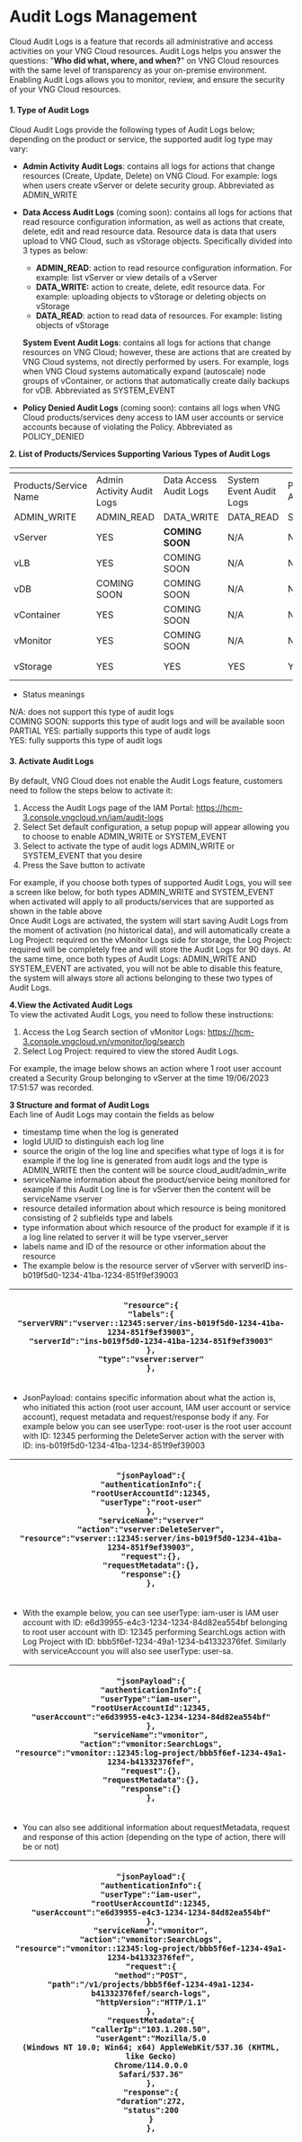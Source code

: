 # Audit Logs Management

Cloud Audit Logs is a feature that records all administrative and access activities on your VNG Cloud resources. Audit Logs helps you answer the questions: "**Who did what, where, and when?**" on VNG Cloud resources with the same level of transparency as your on-premise environment. Enabling Audit Logs allows you to monitor, review, and ensure the security of your VNG Cloud resources.

#### **1. Type of Audit Logs** <a href="#auditlogs-1.cacloaiauditlogs" id="auditlogs-1.cacloaiauditlogs"></a>

Cloud Audit Logs provide the following types of Audit Logs below; depending on the product or service, the supported audit log type may vary:

* **Admin Activity Audit Logs**: contains all logs for actions that change resources (Create, Update, Delete) on VNG Cloud. For example: logs when users create vServer or delete security group. Abbreviated as ADMIN\_WRITE&#x20;
*   **Data Access Audit Logs** (coming soon): contains all logs for actions that read resource configuration information, as well as actions that create, delete, edit and read resource data. Resource data is data that users upload to VNG Cloud, such as vStorage objects. Specifically divided into 3 types as below:

    * **ADMIN\_READ**: action to read resource configuration information. For example: list vServer or view details of a vServer&#x20;
    * **DATA\_WRITE:** action to create, delete, edit resource data. For example: uploading objects to vStorage or deleting objects on vStorage&#x20;
    * **DATA\_READ**: action to read data of resources. For example: listing objects of vStorage&#x20;

    **System Event Audit Logs**: contains all logs for actions that change resources on VNG Cloud; however, these are actions that are created by VNG Cloud systems, not directly performed by users. For example, logs when VNG Cloud systems automatically expand (autoscale) node groups of vContainer, or actions that automatically create daily backups for vDB. Abbreviated as SYSTEM\_EVENT&#x20;
* **Policy Denied Audit Logs** (coming soon): contains all logs when VNG Cloud products/services deny access to IAM user accounts or service accounts because of violating the Policy. Abbreviated as POLICY\_DENIED

**2. List of Products/Services Supporting Various Types of Audit Logs**

<table data-header-hidden><thead><tr><th width="154"></th><th width="127"></th><th width="137"></th><th width="134"></th><th></th><th></th><th></th></tr></thead><tbody><tr><td>Products/Service Name</td><td>Admin Activity Audit Logs</td><td>Data Access Audit Logs<br><br></td><td>System Event Audit Logs</td><td>Policy Denied Audit Logs</td><td></td><td></td></tr><tr><td>ADMIN_WRITE</td><td>ADMIN_READ</td><td>DATA_WRITE</td><td>DATA_READ</td><td>SYSTEM_EVENT</td><td>POLICY_DENIED</td><td></td></tr><tr><td>vServer</td><td>YES</td><td><strong>COMING SOON</strong></td><td>N/A</td><td>N/A</td><td>N/A</td><td>COMING SOON</td></tr><tr><td>vLB</td><td>YES</td><td>COMING SOON</td><td>N/A</td><td>N/A</td><td>N/A</td><td>COMING SOON</td></tr><tr><td>vDB</td><td>COMING SOON</td><td>COMING SOON</td><td>N/A</td><td>N/A</td><td>COMING SOON</td><td>COMING SOON</td></tr><tr><td>vContainer</td><td>YES</td><td>COMING SOON</td><td>N/A</td><td>N/A</td><td>YES</td><td>COMING SOON</td></tr><tr><td>vMonitor</td><td>YES</td><td>COMING SOON</td><td>N/A</td><td>N/A</td><td>N/A</td><td>COMING SOON</td></tr><tr><td>vStorage</td><td>YES</td><td>YES</td><td>YES</td><td>YES</td><td>N/A</td><td>COMING SOON</td></tr></tbody></table>

* Status meanings

N/A: does not support this type of audit logs\
COMING SOON: supports this type of audit logs and will be available soon\
PARTIAL YES: partially supports this type of audit logs\
YES: fully supports this type of audit logs

#### **3. Activate Audit Logs** <a href="#auditlogs-3.kichhoatauditlogs" id="auditlogs-3.kichhoatauditlogs"></a>

By default, VNG Cloud does not enable the Audit Logs feature, customers need to follow the steps below to activate it:

1. Access the Audit Logs page of the IAM Portal: https://hcm-3.console.vngcloud.vn/iam/audit-logs
2. Select Set default configuration, a setup popup will appear allowing you to choose to enable ADMIN\_WRITE or SYSTEM\_EVENT
3. Select to activate the type of audit logs ADMIN\_WRITE or SYSTEM\_EVENT that you desire
4. Press the Save button to activate

For example, if you choose both types of supported Audit Logs, you will see a screen like below, for both types ADMIN\_WRITE and SYSTEM\_EVENT when activated will apply to all products/services that are supported as shown in the table above\
Once Audit Logs are activated, the system will start saving Audit Logs from the moment of activation (no historical data), and will automatically create a Log Project: required on the vMonitor Logs side for storage, the Log Project: required will be completely free and will store the Audit Logs for 90 days. At the same time, once both types of Audit Logs: ADMIN\_WRITE AND SYSTEM\_EVENT are activated, you will not be able to disable this feature, the system will always store all actions belonging to these two types of Audit Logs.

**4.View the Activated Audit Logs**\
To view the activated Audit Logs, you need to follow these instructions:

1. Access the Log Search section of vMonitor Logs: https://hcm-3.console.vngcloud.vn/vmonitor/log/search
2. Select Log Project: required to view the stored Audit Logs.&#x20;

For example, the image below shows an action where 1 root user account created a Security Group belonging to vServer at the time 19/06/2023 17:51:57 was recorded.

**3 Structure and format of Audit Logs**\
Each line of Audit Logs may contain the fields as below

* timestamp time when the log is generated
* logId UUID to distinguish each log line
* source the origin of the log line and specifies what type of logs it is for example if the log line is generated from audit logs and the type is ADMIN\_WRITE then the content will be source cloud\_audit/admin\_write
* serviceName information about the product/service being monitored for example if this Audit Log line is for vServer then the content will be serviceName vserver
* resource detailed information about which resource is being monitored consisting of 2 subfields type and labels
* type information about which resource of the product for example if it is a log line related to server it will be type vserver\_server
* labels name and ID of the resource or other information about the resource
* The example below is the resource server of vServer with serverID ins-b019f5d0-1234-41ba-1234-851f9ef39003

| <p><code>"resource":{</code><br><code>"labels":{</code><br><code>"serverVRN":"vserver::12345:server/ins-b019f5d0-1234-41ba-1234-851f9ef39003",</code><br><code>"serverId":"ins-b019f5d0-1234-41ba-1234-851f9ef39003"</code><br><code>},</code><br><code>"type":"vserver:server"</code><br><code>},</code></p> |
| ------------------------------------------------------------------------------------------------------------------------------------------------------------------------------------------------------------------------------------------------------------------------------------------------------------- |

* JsonPayload: contains specific information about what the action is, who initiated this action (root user account, IAM user account or service account), request metadata and request/response body if any. For example below you can see userType: root-user is the root user account with ID: 12345 performing the DeleteServer action with the server with ID: ins-b019f5d0-1234-41ba-1234-851f9ef39003

| <p><code>"jsonPayload":{</code><br><code>"authenticationInfo":{</code><br><code>"rootUserAccountId":12345,</code><br><code>"userType":"root-user"</code><br><code>},</code><br><code>"serviceName":"vserver"</code><br><code>"action":"vserver:DeleteServer",</code><br><code>"resource":"vserver::12345:server/ins-b019f5d0-1234-41ba-1234-851f9ef39003",</code><br><code>"request":{},</code><br><code>"requestMetadata":{},</code><br><code>"response":{}</code><br><code>},</code></p> |
| ------------------------------------------------------------------------------------------------------------------------------------------------------------------------------------------------------------------------------------------------------------------------------------------------------------------------------------------------------------------------------------------------------------------------------------------------------------------------------------------ |

* With the example below, you can see userType: iam-user is IAM user account with ID: e6d39955-e4c3-1234-1234-84d82ea554bf belonging to root user account with ID: 12345 performing SearchLogs action with Log Project with ID: bbb5f6ef-1234-49a1-1234-b41332376fef. Similarly with serviceAccount you will also see userType: user-sa.

| <p><code>"jsonPayload":{</code><br><code>"authenticationInfo":{</code><br><code>"userType":"iam-user",</code><br><code>"rootUserAccountId":12345,</code><br><code>"userAccount":"e6d39955-e4c3-1234-1234-84d82ea554bf"</code><br><code>},</code><br><code>"serviceName":"vmonitor",</code><br><code>"action":"vmonitor:SearchLogs",</code><br><code>"resource":"vmonitor::12345:log-project/bbb5f6ef-1234-49a1-1234-b41332376fef",</code><br><code>"request":{},</code><br><code>"requestMetadata":{},</code><br><code>"response":{}</code><br><code>},</code></p> |
| ------------------------------------------------------------------------------------------------------------------------------------------------------------------------------------------------------------------------------------------------------------------------------------------------------------------------------------------------------------------------------------------------------------------------------------------------------------------------------------------------------------------------------------------------------------------ |

* You can also see additional information about requestMetadata, request and response of this action (depending on the type of action, there will be or not)

| <p><code>"jsonPayload":{</code><br><code>"authenticationInfo":{</code><br><code>"userType":"iam-user",</code><br><code>"rootUserAccountId":12345,</code><br><code>"userAccount":"e6d39955-e4c3-1234-1234-84d82ea554bf"</code><br><code>},</code><br><code>"serviceName":"vmonitor",</code><br><code>"action":"vmonitor:SearchLogs",</code><br><code>"resource":"vmonitor::12345:log-project/bbb5f6ef-1234-49a1-1234-b41332376fef",</code><br><code>"request":{</code><br><code>"method":"POST",</code><br><code>"path":"/v1/projects/bbb5f6ef-1234-49a1-1234-b41332376fef/search-logs",</code><br><code>"httpVersion":"HTTP/1.1"</code><br><code>},</code><br><code>"requestMetadata":{</code><br><code>"callerIp":"103.1.208.50",</code><br><code>"userAgent":"Mozilla/5.0 (Windows NT 10.0; Win64; x64) AppleWebKit/537.36 (KHTML, like Gecko) Chrome/114.0.0.0 Safari/537.36"</code><br><code>},</code><br><code>"response":{</code><br><code>"duration":272,</code><br><code>"status":200</code><br><code>}</code><br><code>},</code></p> |
| --------------------------------------------------------------------------------------------------------------------------------------------------------------------------------------------------------------------------------------------------------------------------------------------------------------------------------------------------------------------------------------------------------------------------------------------------------------------------------------------------------------------------------------------------------------------------------------------------------------------------------------------------------------------------------------------------------------------------------------------------------------------------------------------------------------------------------------------------------------------------------------------------------------------------------------------------------------------------------------------------------------------------------------------- |
